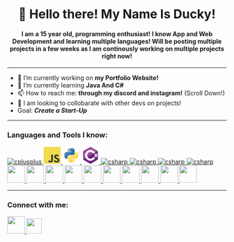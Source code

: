 <h1 align="center">👋 Hello there! My Name Is Ducky!</h1>
<h4 align="center">I am a 15 year old, programming enthusiast! I know App and Web Development and learning multiple languages! Will be posting multiple projects in a few weeks as I am continously working on multiple projects right now!</h3>

---

- 🔭 I’m currently working on **my Portfolio Website!**
- 🌱 I’m currently learning **Java And C#**
- 📫 How to reach me: **through my discord and instagram!** (Scroll Down!)
- 🧐 I am looking to collobarate with other devs on projects!
- Goal: ***Create a Start-Up***


---
<h3 align="left">Languages and Tools I know:</h3>
<p align="left"> 
  <a href="https://developer.apple.com/swift/" target="_blank" rel="noreferrer"> 
    <img src="https://img.icons8.com/color/2x/swift.png" alt="cplusplus" width="40" height="40"/> 
  </a>     
  
  <a href="https://developer.mozilla.org/en-US/docs/Web/JavaScript" target="_blank" rel="noreferrer"> 
    <img src="https://raw.githubusercontent.com/devicons/devicon/master/icons/javascript/javascript-original.svg" alt="javascript" width="40" height="40"/>   </a> 
  
  <a href="https://www.python.org" target="_blank" rel="noreferrer"> 
    <img src="https://raw.githubusercontent.com/devicons/devicon/master/icons/python/python-original.svg" alt="python" width="40" height="40"/> 
  </a> 
  
  <a href="https://docs.microsoft.com/en-us/dotnet/csharp/" target="_blank" rel="noreferrer"> 
    <img src="https://raw.githubusercontent.com/devicons/devicon/master/icons/csharp/csharp-original.svg" alt="csharp" width="40" height="40"/>
  </a>
  
  <a href="https://developer.mozilla.org/en-US/docs/Glossary/HTML5" target="_blank" rel="noreferrer"> 
    <img src="https://img.icons8.com/color/2x/html-5.png" alt="csharp" width="40" height="40"/>
  </a>
  
  <a href="https://www.w3schools.com/css/" target="_blank" rel="noreferrer"> 
    <img src="https://img.icons8.com/color/2x/css3.png" alt="csharp" width="40" height="40"/>
  </a>
  
  <a href="https://www.mongodb.com/" target="_black" rel="noreferrer">
    <img src="https://img.icons8.com/color/2x/mongodb.png" alt="csharp" width="40" height="40">
  </a>
  
  <a href="https://www.blender.org/" target="_black" rel="noreferrer">
    <img src="https://img.icons8.com/color/2x/blender-3d.png" alt="csharp" width="40" height="">
  </a>
  
  <a href="https://www.sublimetext.com/" target="_black" rel="noreferrer">
    <img src="https://img.icons8.com/fluency/2x/sublime-text.png" width="40" height="40">
  </a>
    
  <a href="https://code.visualstudio.com/" target="_black" rel="noreferrer">
    <img src="https://img.icons8.com/fluency/2x/visual-studio.png" width="40" height="40">
  </a>
  
  <a href="https://firebase.google.com/" target="_black" rel="noreferrer">
    <img src="https://img.icons8.com/color/2x/firebase.png" width="40" height="40">
  </a>
  
  <a href="https://ide.goorm.io/" target="_black" rel="noreferrer">
    <img src="https://img.icons8.com/color/2x/code.png" width="40" height="40">
  </a>
  
  <a href="https://en.wikipedia.org/wiki/SQL" target="_black" rel="noreferrer">
    <img src="https://img.icons8.com/fluency/2x/database.png" width="40" height="40">
  </a>
  
  <a href="https://git-scm.com/" target="_black" rel="noreferrer">
    <img src="https://img.icons8.com/color/2x/git.png" width="40" height="40">
  </a>
  
  <a href="https://www.sketchup.com/" target="_black" rel="noreferrer">
    <img src="https://img.icons8.com/color/2x/google-sketchup.png" width="40" height="40">
  </a>
  
  <a href="https://opencv.org/" target="_black" rel="noreferrer">
    <img src="https://img.icons8.com/fluency/2x/opencv.png" width="40" height="40">
  </a>
  
  <a href="https://www.selenium.dev/" target="_black" rel="noreferrer">
    <img src="https://img.icons8.com/fluency/2x/selenium-test-automation.png" width="40" height="40">
  </a>
  
  <a href="https://github.com/nextcord/nextcord" target="_black" rel="noreferrer">
    <img src="https://img.icons8.com/color/2x/discord-logo.png" width="40" height="40">
  </a>
  
  
  

</p>
 
 --- 
 <h3 align="left">Connect with me:</h3>
 <p align="left">
  <a href="https://discord.c99.nl/widget/theme-1/680985034685153298.png" target="_blank" rel="noreferrer">
    <img src="https://cdn-icons-png.flaticon.com/512/5968/5968756.png" width="40" height="40"/>
  </a>
  
  <a href="https://www.instagram.com/dksh_jain/" target="_blank" rel="noreferrer">
    <img src="https://cdn-icons-png.flaticon.com/512/1384/1384063.png" width="35" height="35"/>
  </a>
</p>
